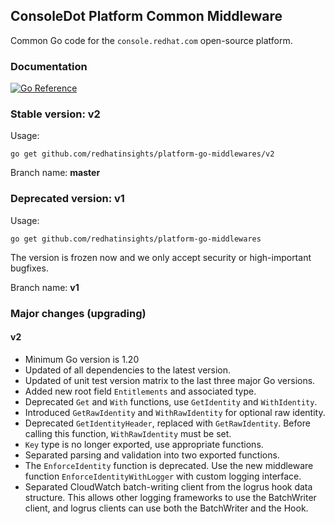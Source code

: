 ## ConsoleDot Platform Common Middleware

Common Go code for the `console.redhat.com` open-source platform.

### Documentation

[![Go Reference](https://pkg.go.dev/badge/github.com/redhatinsights/platform-go-middlewares.svg)](https://pkg.go.dev/github.com/redhatinsights/platform-go-middlewares)

### Stable version: v2

Usage:

    go get github.com/redhatinsights/platform-go-middlewares/v2

Branch name: **master**

### Deprecated version: v1

Usage:

    go get github.com/redhatinsights/platform-go-middlewares

The version is frozen now and we only accept security or high-important bugfixes.

Branch name: **v1**

### Major changes (upgrading)

#### v2

* Minimum Go version is 1.20
* Updated of all dependencies to the latest version.
* Updated of unit test version matrix to the last three major Go versions.
* Added new root field `Entitlements` and associated type.
* Deprecated `Get` and `With` functions, use `GetIdentity` and `WithIdentity`.
* Introduced `GetRawIdentity` and `WithRawIdentity` for optional raw identity.
* Deprecated `GetIdentityHeader`, replaced with `GetRawIdentity`. Before calling this function, `WithRawIdentity` must be set.
* `Key` type is no longer exported, use appropriate functions.
* Separated parsing and validation into two exported functions.
* The `EnforceIdentity` function is deprecated. Use the new middleware function `EnforceIdentityWithLogger` with custom logging interface.
* Separated CloudWatch batch-writing client from the logrus hook data structure.
  This allows other logging frameworks to use the BatchWriter client, and logrus
  clients can use both the BatchWriter and the Hook.
